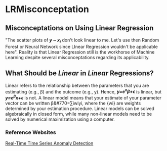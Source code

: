 # LRMisconceptation

## Misconceptations on Using Linear Regression

"The scatter plots of <b><i>y ~ x<sub>i</sub></i></b> don't look linear to me. Let's use then Random Forest or Neural Network since LInear Regression wouldn't be applicable here". Reality is that Linear Regression still is the workhorse of Machine Learning despite several misconceptations regarding its applicability. 

## What Should be <i>Linear</i> in <i>Linear</i> Regressions?

Linear refers to the relationship between the parameters that you are estimating (e.g., β) and the outcome (e.g., y). Hence, <b><i>y=e<sup>x</sup>β+ϵ</i></b> is linear, but <b><i>y=e<sup>β</sup>x+ϵ</i></b> is not. A linear model means that your estimate of your parameter vector can be written β&#770=∑iwiyi, where the {wi} are weights determined by your estimation procedure. Linear models can be solved algebraically in closed form, while many non-linear models need to be solved by numerical maximization using a computer.

### Reference Websites

[Real-Time Time Series Anomaly Detection](https://towardsdatascience.com/real-time-time-series-anomaly-detection-981cf1e1ca13)

